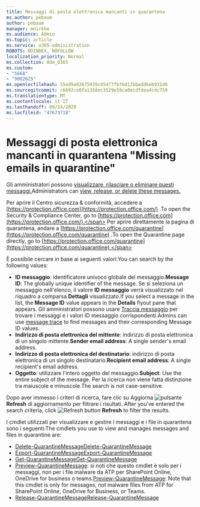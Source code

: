 ```yaml
---
title: Messaggi di posta elettronica mancanti in quarantena
ms.author: pebaum
author: pebaum
manager: mnirkhe
ms.audience: Admin
ms.topic: article
ms.service: o365-administration
ROBOTS: NOINDEX, NOFOLLOW
localization_priority: Normal
ms.collection: Adm_O365
ms.custom:
- "5668"
- "9002625"
ms.openlocfilehash: 55ed9a92675939c05477fbf6d12bbedd6eb931d6
ms.sourcegitcommit: c6692ce0fa1358ec3529e59ca0ecdfdea4cdc759
ms.translationtype: MT
ms.contentlocale: it-IT
ms.lasthandoff: 09/14/2020
ms.locfileid: "47673718"
---
```

# <a name="missing-emails-in-quarantine"></a><span data-ttu-id="a3aa4-102">Messaggi di posta elettronica mancanti in quarantena "</span><span class="sxs-lookup"><span data-stu-id="a3aa4-102">Missing emails in quarantine"</span></span>

<span data-ttu-id="a3aa4-103">Gli amministratori possono [visualizzare, rilasciare o eliminare questi messaggi.](https://docs.microsoft.com/microsoft-365/security/office-365-security/manage-quarantined-messages-and-files?view=o365-worldwide)</span><span class="sxs-lookup"><span data-stu-id="a3aa4-103">Administrators can [view, release, or delete these messages.](https://docs.microsoft.com/microsoft-365/security/office-365-security/manage-quarantined-messages-and-files?view=o365-worldwide)</span></span>

<span data-ttu-id="a3aa4-104">Per aprire il Centro sicurezza & conformità, accedere a [https://protection.office.com](https://protection.office.com/) .</span><span class="sxs-lookup"><span data-stu-id="a3aa4-104">To open the Security & Compliance Center, go to [https://protection.office.com](https://protection.office.com/).</span></span> <span data-ttu-id="a3aa4-105">Per aprire direttamente la pagina di quarantena, andare a [https://protection.office.com/quarantine](https://protection.office.com/quarantine) .</span><span class="sxs-lookup"><span data-stu-id="a3aa4-105">To open the Quarantine page directly, go to [https://protection.office.com/quarantine](https://protection.office.com/quarantine).</span></span>  

<span data-ttu-id="a3aa4-106">È possibile cercare in base ai seguenti valori:</span><span class="sxs-lookup"><span data-stu-id="a3aa4-106">You can search by the following values:</span></span>  

- <span data-ttu-id="a3aa4-107">**ID messaggio**: identificatore univoco globale del messaggio.</span><span class="sxs-lookup"><span data-stu-id="a3aa4-107">**Message ID**: The globally unique identifier of the message.</span></span> <span data-ttu-id="a3aa4-108">Se si seleziona un messaggio nell'elenco, il valore  **ID messaggio**  verrà visualizzato nel riquadro a comparsa  **Dettagli**  visualizzato.</span><span class="sxs-lookup"><span data-stu-id="a3aa4-108">If you select a message in the list, the  **Message ID**  value appears in the  **Details**  flyout pane that appears.</span></span> <span data-ttu-id="a3aa4-109">Gli amministratori possono usare [Traccia messaggio](https://docs.microsoft.com/microsoft-365/security/office-365-security/message-trace-scc?view=o365-worldwide) per trovare i messaggi e i valori ID messaggio corrispondenti.</span><span class="sxs-lookup"><span data-stu-id="a3aa4-109">Admins can use [message trace](https://docs.microsoft.com/microsoft-365/security/office-365-security/message-trace-scc?view=o365-worldwide) to find messages and their corresponding Message ID values.</span></span>
- <span data-ttu-id="a3aa4-110">**Indirizzo di posta elettronica del mittente**: indirizzo di posta elettronica di un singolo mittente.</span><span class="sxs-lookup"><span data-stu-id="a3aa4-110">**Sender email address**: A single sender's email address.</span></span>
- <span data-ttu-id="a3aa4-111">**Indirizzo di posta elettronica del destinatario**: indirizzo di posta elettronica di un singolo destinatario.</span><span class="sxs-lookup"><span data-stu-id="a3aa4-111">**Recipient email address**: A single recipient's email address.</span></span>
- <span data-ttu-id="a3aa4-112">**Oggetto**: utilizzare l'intero oggetto del messaggio.</span><span class="sxs-lookup"><span data-stu-id="a3aa4-112">**Subject**: Use the entire subject of the message.</span></span> <span data-ttu-id="a3aa4-113">Per la ricerca non viene fatta distinzione tra maiuscole e minuscole.</span><span class="sxs-lookup"><span data-stu-id="a3aa4-113">The search is not case-sensitive.</span></span>

<span data-ttu-id="a3aa4-114">Dopo aver immesso i criteri di ricerca, fare clic su Aggiorna ![ pulsante ](https://docs.microsoft.com/microsoft-365/media/scc-quarantine-refresh.png?view=o365-worldwide) **Refresh** di aggiornamento per filtrare i risultati.  </span><span class="sxs-lookup"><span data-stu-id="a3aa4-114">After you've entered the search criteria, click  ![Refresh button](https://docs.microsoft.com/microsoft-365/media/scc-quarantine-refresh.png?view=o365-worldwide)  **Refresh**  to filter the results.</span></span>

<span data-ttu-id="a3aa4-115">I cmdlet utilizzati per visualizzare e gestire i messaggi e i file in quarantena sono i seguenti:</span><span class="sxs-lookup"><span data-stu-id="a3aa4-115">The cmdlets you use to view and manages messages and files in quarantine are:</span></span>
- [<span data-ttu-id="a3aa4-116">Delete-QuarantineMessage</span><span class="sxs-lookup"><span data-stu-id="a3aa4-116">Delete-QuarantineMessage</span></span>](https://docs.microsoft.com/powershell/module/exchange/delete-quarantinemessage)
- [<span data-ttu-id="a3aa4-117">Export-QuarantineMessage</span><span class="sxs-lookup"><span data-stu-id="a3aa4-117">Export-QuarantineMessage</span></span>](https://docs.microsoft.com/powershell/module/exchange/export-quarantinemessage)
- [<span data-ttu-id="a3aa4-118">Get-QuarantineMessage</span><span class="sxs-lookup"><span data-stu-id="a3aa4-118">Get-QuarantineMessage</span></span>](https://docs.microsoft.com/powershell/module/exchange/get-quarantinemessage)
- <span data-ttu-id="a3aa4-119">[Preview-QuarantineMessage](https://docs.microsoft.com/powershell/module/exchange/preview-quarantinemessage): si noti che questo cmdlet è solo per i messaggi, non per i file malware da ATP per SharePoint Online, OneDrive for business o teams.</span><span class="sxs-lookup"><span data-stu-id="a3aa4-119">[Preview-QuarantineMessage](https://docs.microsoft.com/powershell/module/exchange/preview-quarantinemessage): Note that this cmdlet is only for messages, not malware files from ATP for SharePoint Online, OneDrive for Business, or Teams.</span></span>
- [<span data-ttu-id="a3aa4-120">Release-QuarantineMessage</span><span class="sxs-lookup"><span data-stu-id="a3aa4-120">Release-QuarantineMessage</span></span>](https://docs.microsoft.com/powershell/module/exchange/release-quarantinemessage)